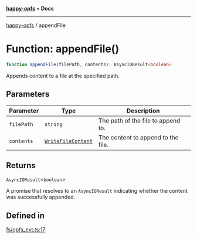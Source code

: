 [**happy-opfs**](../README.md) • **Docs**

***

[happy-opfs](../README.md) / appendFile

# Function: appendFile()

```ts
function appendFile(filePath, contents): AsyncIOResult<boolean>
```

Appends content to a file at the specified path.

## Parameters

| Parameter | Type | Description |
| ------ | ------ | ------ |
| `filePath` | `string` | The path of the file to append to. |
| `contents` | [`WriteFileContent`](../type-aliases/WriteFileContent.md) | The content to append to the file. |

## Returns

`AsyncIOResult`\<`boolean`\>

A promise that resolves to an `AsyncIOResult` indicating whether the content was successfully appended.

## Defined in

[fs/opfs\_ext.ts:17](https://github.com/JiangJie/happy-opfs/blob/948cb3ee1ba6a4ce667d07bda817012e57b50bb8/src/fs/opfs_ext.ts#L17)
